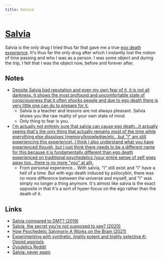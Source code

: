 ```yaml
---
title: Salvia
---
```


# [Salvia](https://psychonautwiki.org/w/index.php?title=Salvinorin_A)

Salvia is the only drug I tried thus far that gave me a true [ego death experience](../../consciousness/ego.md). It's thus far the only drug after which I instantly lost the notion of time passing and who I was as a person. I was some object and during the trip, I felt that I was the object now, before and forever after.

## Notes

- [Despite Salvia bad reputation and even my own fear of it, it is not all darkness. It shows the most profound and uncomfortable state of consciousness that it often shocks people and due to ego death there is very little one can do to prepare for it.](https://www.reddit.com/r/Salvia/comments/81twxj/salvia_vs_dmt/)
  - Salvia is a teacher and lessons are not always pleasant. Salvia shows you the raw reality of your own state of mind.
  - Only thing to fear is you.
- [I'm actually not entirely sure that salvia can cause ego death...it actually seems that's the only thing that actually remains most of the time while everything else dissolves (memory/knowledge/etc., but "I" am still experiencing this experience). I think I also understand what you have experienced though, but I just think there needs to be a different name for this because it is fundamentally different than ego death experienced on traditional psychedelics (your entire sense of self goes away too...there is no more "you" at all).](https://www.reddit.com/r/Salvia/comments/b09is6/ego_death_feels/)
  - From personal experience... With salvia, "I" still exist and "I" have a hell of a time. But with ego death induced by psilocybin, there was no more difference between the universe and myself, and "I" was simply no longer a thing anymore. It's almost like salvia is the exact opposite in that it's a sort of hyper-focus on the ego rather than the death of it.

## Links

- [Salvia compared to DMT? (2019)](https://www.reddit.com/r/Salvia/comments/c6osrj/salvia_compared_to_dmt/)
- [Salvia, the secret you’re not supposed to see? (2020)](https://www.reddit.com/r/Salvia/comments/ekw0av/salvia_the_secret_youre_not_supposed_to_see/?sort=top)
- [How Psychedelic Salvinorin A Works on the Brain (2021)](https://www.labroots.com/trending/drug-discovery-and-development/19540/psychedelic-salvinorin-brain)
- [Experimenting with synthetic, highly potent and highly selective K-Opioid agonists](https://www.reddit.com/r/researchchemicals/comments/tqgf3f/experimenting_with_synthetic_highly_potent_and/)
- [Dysdelics Reddit](https://www.reddit.com/r/dysdelics/)
- [Salvia: never again](https://www.reddit.com/r/Psychonaut/comments/y5uax9/salvia_never_fucking_again/)
